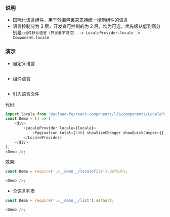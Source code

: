 ### 说明

*   国际化语言组件，用于外围包裹来支持统一控制组件的语言
*   语言控制分为 3 层，开发者可控制的为 2 层，均为可选，优先级从低到高分别是: `组件默认语言（开发者不可控） -> LocaleProvider.locale -> Component.locale`

### 演示

*   自定义语言

```js {"codepath": "localeprovider.jsx"}
```

*   组件语言

```js {"codepath": "componentlocale.jsx"}
```

*   引入语言文件

代码:

```js static
import locale from '@ucloud-fe/react-components/lib/components/LocaleProvider/locale/en_US';
const Demo = () => (
    <div>
        <LocaleProvider locale={locale}>
            <Pagination total={100} showSizeChanger showQuickJumper={{ goButton: true }} />
        </LocaleProvider>
    </div>
);
<Demo />;
```

效果:

```js noeditor
const Demo = require('./__demo__/localefile').default;

<Demo />;
```

*   全语言列表

```js noeditor
const Demo = require('./__demo__/list').default;

<Demo />;
```
